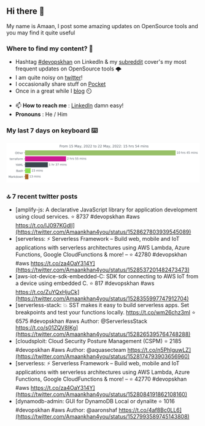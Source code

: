 <!--- [![Hits](https://hits.seeyoufarm.com/api/count/incr/badge.svg?url=https%3A%2F%2Fgithub.com%2Fakhan4u%2Fhit-counter&count_bg=%2379C83D&title_bg=%23555555&icon=&icon_color=%23E7E7E7&title=visits&edge_flat=false)](https://hits.seeyoufarm.com) --->

## Hi there 👋

My name is Amaan, I post some amazing updates on OpenSource tools and you may find it quite useful

### Where to find my content? 🤔

* Hashtag [#devopskhan](https://www.linkedin.com/feed/hashtag/devopskhan/) on LinkedIn & my [subreddit](https://www.reddit.com/r/devopskhan/) cover's my most frequent updates on OpenSource tools 🌩️
* I am quite noisy on [twitter](https://twitter.com/Amaankhan4you)!
* I occasionally share stuff on [Pocket](https://getpocket.com/@ej6g8d1dp2829A16a9Tf5d4T6bAMp3d8791rejDe86yem3bm4e14ex4fT4dluk29)
* Once in a great while I [blog](https://linuxparrot.com/) ⏲️


- 📫 **How to reach me** : [LinkedIn](https://www.linkedin.com/in/amaan-khan-linux-ninja) damn easy!
- **Pronouns** : He / Him

### My last 7 days on keyboard ⌨️

<img src="https://github.com/akhan4u/akhan4u/blob/main/images/stat.svg" alt="Amaan's Wakatime Activity!"/>

### 🔝 7 recent twitter posts
<!-- DEVDOJO:START -->
- [amplify-js: A declarative JavaScript library for application development using cloud services.
⭐️ 8737
#devopskhan #aws
https://t.co/lJ097KGdll](https://twitter.com/Amaankhan4you/status/1528627803939545089)
- [serverless: ⚡ Serverless Framework – Build web, mobile and IoT applications with serverless architectures using AWS Lambda, Azure Functions, Google CloudFunctions &amp; more! – 
⭐️ 42780
#devopskhan #aws
https://t.co/za4OaY314Y](https://twitter.com/Amaankhan4you/status/1528537201482473473)
- [aws-iot-device-sdk-embedded-C: SDK for connecting to AWS IoT from a device using embedded C.
⭐️ 817
#devopskhan #aws
https://t.co/ZuYQxHjuCk](https://twitter.com/Amaankhan4you/status/1528355997747912704)
- [serverless-stack: 💥 SST makes it easy to build serverless apps. Set breakpoints and test your functions locally. https://t.co/wm26chz3mI
⭐️ 6575
#devopskhan #aws
Author: @ServerlessStack
https://t.co/s01ZQV8IKg](https://twitter.com/Amaankhan4you/status/1528265395764748288)
- [cloudsploit: Cloud Security Posture Management &lpar;CSPM&rpar;
⭐️ 2185
#devopskhan #aws
Author: @aquasecteam
https://t.co/n5PhIguwLZ](https://twitter.com/Amaankhan4you/status/1528174793903656960)
- [serverless: ⚡ Serverless Framework – Build web, mobile and IoT applications with serverless architectures using AWS Lambda, Azure Functions, Google CloudFunctions &amp; more! – 
⭐️ 42770
#devopskhan #aws
https://t.co/za4OaY314Y](https://twitter.com/Amaankhan4you/status/1528084191862108160)
- [dynamodb-admin: GUI for DynamoDB Local or dynalite
⭐️ 1016
#devopskhan #aws
Author: @aaronshaf
https://t.co/4af8Bc0LL6](https://twitter.com/Amaankhan4you/status/1527993589745143808)
<!-- DEVDOJO:END -->

<!-- ![Amaan's GitHub stats](https://github-readme-stats.vercel.app/api?username=akhan4u&count_private=true&show_icons=true&hide=contribs) -->
